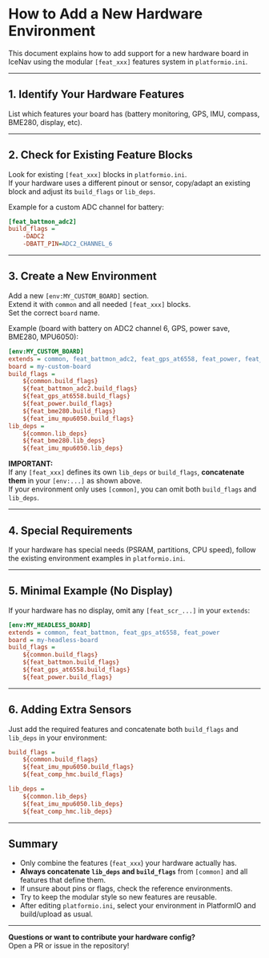 # How to Add a New Hardware Environment

This document explains how to add support for a new hardware board in IceNav using the modular `[feat_xxx]` features system in `platformio.ini`.

---

## 1. Identify Your Hardware Features

List which features your board has (battery monitoring, GPS, IMU, compass, BME280, display, etc).

---

## 2. Check for Existing Feature Blocks

Look for existing `[feat_xxx]` blocks in `platformio.ini`.  
If your hardware uses a different pinout or sensor, copy/adapt an existing block and adjust its `build_flags` or `lib_deps`.

Example for a custom ADC channel for battery:
```ini
[feat_battmon_adc2]
build_flags =
    -DADC2
    -DBATT_PIN=ADC2_CHANNEL_6
```

---

## 3. Create a New Environment

Add a new `[env:MY_CUSTOM_BOARD]` section.  
Extend it with `common` and all needed `[feat_xxx]` blocks.  
Set the correct `board` name.

Example (board with battery on ADC2 channel 6, GPS, power save, BME280, MPU6050):

```ini
[env:MY_CUSTOM_BOARD]
extends = common, feat_battmon_adc2, feat_gps_at6558, feat_power, feat_bme280, feat_imu_mpu6050
board = my-custom-board
build_flags =
    ${common.build_flags}
    ${feat_battmon_adc2.build_flags}
    ${feat_gps_at6558.build_flags}
    ${feat_power.build_flags}
    ${feat_bme280.build_flags}
    ${feat_imu_mpu6050.build_flags}
lib_deps =
    ${common.lib_deps}
    ${feat_bme280.lib_deps}
    ${feat_imu_mpu6050.lib_deps}
```

**IMPORTANT:**  
If any `[feat_xxx]` defines its own `lib_deps` or `build_flags`, **concatenate them** in your `[env:...]` as shown above.  
If your environment only uses `[common]`, you can omit both `build_flags` and `lib_deps`.

---

## 4. Special Requirements

If your hardware has special needs (PSRAM, partitions, CPU speed), follow the existing environment examples in `platformio.ini`.

---

## 5. Minimal Example (No Display)

If your hardware has no display, omit any `[feat_scr_...]` in your `extends`:

```ini
[env:MY_HEADLESS_BOARD]
extends = common, feat_battmon, feat_gps_at6558, feat_power
board = my-headless-board
build_flags =
    ${common.build_flags}
    ${feat_battmon.build_flags}
    ${feat_gps_at6558.build_flags}
    ${feat_power.build_flags}
```

---

## 6. Adding Extra Sensors

Just add the required features and concatenate both `build_flags` and `lib_deps` in your environment:

```ini
build_flags =
    ${common.build_flags}
    ${feat_imu_mpu6050.build_flags}
    ${feat_comp_hmc.build_flags}

lib_deps =
    ${common.lib_deps}
    ${feat_imu_mpu6050.lib_deps}
    ${feat_comp_hmc.lib_deps}
```

---

## Summary

- Only combine the features (`feat_xxx`) your hardware actually has.
- **Always concatenate `lib_deps` and `build_flags`** from `[common]` and all features that define them.
- If unsure about pins or flags, check the reference environments.
- Try to keep the modular style so new features are reusable.
- After editing `platformio.ini`, select your environment in PlatformIO and build/upload as usual.

---

**Questions or want to contribute your hardware config?**  
Open a PR or issue in the repository!

